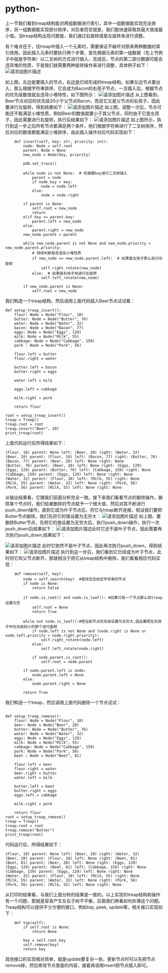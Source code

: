 # python-
上一节我们看到treap结构能对两组数据进行索引，其中一组数据能实现完全排序，另一组数据能实现部分排序，对后者而言就是，我们能快速获取其最大值或最小值。当treap结构出现问题是，我们通过右旋转或是左旋转来进行调整。

有个难点在于，往treap中插入一个元素时，需要保证不破坏对原来两种数据的索引效用。因此插入元素时要执行两个步骤，首先根据元素的第一组数据（在上节例子中就是字符串）以二叉树的方式进行插入，完成后，节点的第二部分数据可能会违背堆的性质，于是我们就需要两种旋转操作来进行调整，具体例子如下：
![请添加图片描述](https://img-blog.csdnimg.cn/0890db1979e74779ad579e28bafee9c2.png?x-oss-process=image/watermark,type_ZHJvaWRzYW5zZmFsbGJhY2s,shadow_50,text_Q1NETiBAdHlsZXJfZG93bmxvYWQ=,size_20,color_FFFFFF,t_70,g_se,x_16)

如上图，左边是要插入的节点，右边是已经形成的treap结构。如果左边节点要出入，那么根据字符串排序，它会成为Bacon的右孩子节点，一旦插入后，根据节点的优先级数值就会违背小堆特性，如下图所示：
![请添加图片描述](https://img-blog.csdnimg.cn/6915a1462d8c438ebfe34f414583fcd9.png?x-oss-process=image/watermark,type_ZHJvaWRzYW5zZmFsbGJhY2s,shadow_50,text_Q1NETiBAdHlsZXJfZG93bmxvYWQ=,size_20,color_FFFFFF,t_70,g_se,x_16)
从上图看到，Beer节点对应的优先级20小于父节点Bacon，而且它又是父节点的右孩子，因此要进行左旋转，得到结果如下：
![请添加图片描述](https://img-blog.csdnimg.cn/cfaee418a7774037b2daced2a296b345.png?x-oss-process=image/watermark,type_ZHJvaWRzYW5zZmFsbGJhY2s,shadow_50,text_Q1NETiBAdHlsZXJfZG93bmxvYWQ=,size_16,color_FFFFFF,t_70,g_se,x_16)
如上图，调整一次后，节点可能还不能满足小堆性质，例如Beer的数值就要小于其父节点，同时由于它是左孩子，因此需要进行右旋转，执行后结果如下：
![请添加图片描述](https://img-blog.csdnimg.cn/67c4c7b56f114148a14b870a36f5a0d0.png?x-oss-process=image/watermark,type_ZHJvaWRzYW5zZmFsbGJhY2s,shadow_50,text_Q1NETiBAdHlsZXJfZG93bmxvYWQ=,size_15,color_FFFFFF,t_70,g_se,x_16)
如上图所示，执行到这一步之后所有节点都满足两个条件，他们根据字符串进行了二叉树排序，然后对应的数值都能满足小堆排序，由此插入操作对应代码实现如下：
```
    def insert(self, key: str, priority: int):
        node: Node = self.root
        parent: Node = None
        new_node = Node(key, priority)

        pdb.set_trace()

        while node is not None:  # 先根据key进行二叉树插入
            parent = node
            if node.key > key:
                node = node.left
            else:
                node = node.right

        if parent is None:
            self.root = new_node
            return
        elif key <= parent.key:
            parent.left = new_node
        else:
            parent.right = new_node
        new_node.parent = parent

        while new_node.parent is not None and new_node.priority < new_node.parent.priority:
            # 持续判断是否违反小堆性质
            if new_node == new_node.parent.left:  # 如果是左孩子那么执行右旋转
                self.right_rotate(new_node)
            else:  # 如果是右孩子则进行左旋转
                self.left_rotate(new_node)

        if new_node.parent is None:
            self.root = new_node
```
我们构造一个treap结构，然后调用上面代码插入Beer节点试试看：
```
def setup_treap_insert():
    flour: Node = Node("Flour", 10)
    butter: Node = Node("Butter", 76)
    water: Node = Node("Water", 32)
    bacon: Node = Node("Bacon", 77)
    eggs: Node = Node("Eggs", 129)
    milk: Node = Node("Milk", 55)
    cabbage: Node = Node("Cabbage", 159)
    pork : Node = Node("Pork", 56)

    flour.left = butter
    flour.right = water

    butter.left = bacon
    butter.right = eggs

    water.left = milk

    eggs.left = cabbage

    milk.right = pork

    return flour

root = setup_treap_insert()
treap = Treap()
treap.root = root
treap.insert("Beer", 20)
print_treap(root)
```
上面代码运行后所得结果如下：
```
(Flour, 10) parent: None left: (Beer, 20) right: (Water, 32)
(Beer, 20) parent: (Flour, 10) left: (Bacon, 77) right: (Butter, 76)
(Bacon, 77) parent: (Beer, 20) left: None right: None
(Butter, 76) parent: (Beer, 20) left: None right: (Eggs, 129)
(Eggs, 129) parent: (Butter, 76) left: (Cabbage, 159) right: None
(Cabbage, 159) parent: (Eggs, 129) left: None right: None
(Water, 32) parent: (Flour, 10) left: (Milk, 55) right: None
(Milk, 55) parent: (Water, 32) left: None right: (Pork, 56)
(Pork, 56) parent: (Milk, 55) left: None right: None
```
从输出结果看，它跟我们前面分析完全一致。接下来我们看看节点的删除操作。删除某个节点时，我们给被删除的节点赋予一个很大值，然后对其不断进行push_down操作，直到它成为叶子节点后，将它与treap断开连接，假设我们要把Butter节点删除，我们先将它的值设置为无穷大：
![请添加图片描述](https://img-blog.csdnimg.cn/b6077f75a5d147fe85a6674921d31a18.png?x-oss-process=image/watermark,type_ZHJvaWRzYW5zZmFsbGJhY2s,shadow_50,text_Q1NETiBAdHlsZXJfZG93bmxvYWQ=,size_15,color_FFFFFF,t_70,g_se,x_16)
如上图，要删除Butter节点，先把它的值设置为无穷大后，执行push_down操作，执行一次push_down后结果如下：
![请添加图片描述](https://img-blog.csdnimg.cn/0dc8ebaa6b0c47b2bf40b0642e624788.png?x-oss-process=image/watermark,type_ZHJvaWRzYW5zZmFsbGJhY2s,shadow_50,text_Q1NETiBAdHlsZXJfZG93bmxvYWQ=,size_15,color_FFFFFF,t_70,g_se,x_16)此时它还不是叶子节点，因此需要再次执行push_down,结果如下：

![请添加图片描述](https://img-blog.csdnimg.cn/7f79b9cb857241e2985b4e6efb460af8.png?x-oss-process=image/watermark,type_ZHJvaWRzYW5zZmFsbGJhY2s,shadow_50,text_Q1NETiBAdHlsZXJfZG93bmxvYWQ=,size_15,color_FFFFFF,t_70,g_se,x_16)
此时它依然不是叶子节点，因此再次执行push_down，得到结果如下：
![请添加图片描述](https://img-blog.csdnimg.cn/4f41605af400468ba5fd9b74fd65230c.png?x-oss-process=image/watermark,type_ZHJvaWRzYW5zZmFsbGJhY2s,shadow_50,text_Q1NETiBAdHlsZXJfZG93bmxvYWQ=,size_15,color_FFFFFF,t_70,g_se,x_16)
执行到这一步后，我们看到它已经成为叶子节点，此时将它和父节点断开，那就相当于把它从treap结构中删除，我们看看相应代码实现：
```
    def remove(self, key):
        node = self.search(key)  #查找包含给定字符串的节点
        if node is None:
            return False

        if node.is_root() and node.is_leaf(): #如果只有一个节点那么将treap设置为空
            self.root = None
            return True

        while not node.is_leaf():#把当前节点优先级设置为无穷大,因此要把左右孩子中优先级较小的那个进行旋转
            if node.left is not None and (node.right is None or node.left.priority < node.right.priority):
                self.right_rotate(node.left)
            else:
                self.left_rotate(node.right)

            if node.parent.is_root():
                self.root = node.parent

        if node.parent.left is node:
            node.parent.left = None
        else:
            node.parent.right = None

        return True

```
我们构造一个treap，然后调用上面代码删除一个节点试试：
```

def setup_treap_remove():
    flour: Node = Node("Flour", 10)
    beer: Node = Node("Beer", 20)
    butter: Node = Node("Butter", 76)
    water: Node = Node("Water", 32)
    eggs: Node = Node("Eggs", 129)
    milk: Node = Node("Milk", 55)
    cabbage: Node = Node("Cabbage", 159)
    pork: Node = Node("Pork", 56)
    beet : Node = Node("Beet", 81)

    flour.left = beer
    flour.right = water
    beer.right = butter
    water.left = milk

    butter.left = beet
    butter.right = eggs
    eggs.left = cabbage

    milk.right = pork

    return flour
root = setup_treap_remove()
treap = Treap()
treap.root = root
treap.remove("Butter")
print_treap(root)
```
代码运行后，所得结果如下：
```
(Flour, 10) parent: None left: (Beer, 20) right: (Water, 32)
(Beer, 20) parent: (Flour, 10) left: None right: (Beet, 81)
(Beet, 81) parent: (Beer, 20) left: None right: (Eggs, 129)
(Eggs, 129) parent: (Beet, 81) left: (Cabbage, 159) right: None
(Cabbage, 159) parent: (Eggs, 129) left: None right: None
(Water, 32) parent: (Flour, 10) left: (Milk, 55) right: None
(Milk, 55) parent: (Water, 32) left: None right: (Pork, 56)
(Pork, 56) parent: (Milk, 55) left: None right: None
```
从打印的结果看，与我们上面分析的结果是一致的。以上实现的treap结构和操作有一个问题，那就是容易产生左右子树不平衡，后面我们再看如何处理这个问题。Treap结构可以提供不少方便的接口，例如top, peek, update等，相关接口实现如下：
```
    def top(self):
        if self.root is None:
            return None

        key = self.root.key
        self.remove(key)
        return key
```
其他接口的实现相对简单，就是update要复杂一些，更新节点时可以先把节点remove掉，然后修改节点里面的内容，接着再调用insert把节点插入即可。
